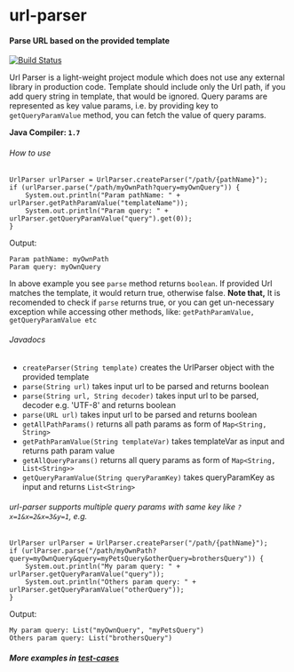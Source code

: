 # url-parser
#### Parse URL based on the provided template

[![Build Status](https://travis-ci.org/avirup-nandi/url-parser.svg?branch=master)](https://travis-ci.org/avirup-nandi/url-parser)

Url Parser is a light-weight project module which does not use any external library in production code.
Template should include only the Url path, if you add query string in template, that would be ignored.
Query params are represented as key value params, i.e. by providing key to `getQueryParamValue` method, you can fetch the value of query params.

**Java Compiler: `1.7`**
###### How to use
```
UrlParser urlParser = UrlParser.createParser("/path/{pathName}");
if (urlParser.parse("/path/myOwnPath?query=myOwnQuery")) {
    System.out.println("Param pathName: " + urlParser.getPathParamValue("templateName"));
    System.out.println("Param query: " + urlParser.getQueryParamValue("query").get(0));
}
```
Output:
``` 
Param pathName: myOwnPath
Param query: myOwnQuery
```
In above example you see `parse` method returns `boolean`. If provided Url matches the template, it would return true, otherwise false. **Note that,** It is recomended to check if `parse` returns true, or you can get un-necessary exception while accessing other methods, like: `getPathParamValue, getQueryParamValue etc`

###### Javadocs

- `createParser(String template)` creates the UrlParser object with the provided template
- `parse(String url)` takes input url to be parsed and returns boolean
- `parse(String url, String decoder)` takes input url to be parsed, decoder e.g. 'UTF-8' and returns boolean
- `parse(URL url)` takes input url to be parsed and returns boolean
- `getAllPathParams()` returns all path params as form of `Map<String, String>`
- `getPathParamValue(String templateVar)` takes templateVar as input and returns path param value
- `getAllQueryParams()` returns all query params as form of `Map<String, List<String>>`
- `getQueryParamValue(String queryParamKey)` takes queryParamKey as input and returns `List<String>`

###### url-parser supports multiple query params with same key like `?x=1&x=2&x=3&y=1`, e.g.
```
UrlParser urlParser = UrlParser.createParser("/path/{pathName}");
if (urlParser.parse("/path/myOwnPath?query=myOwnQuery&query=myPetsQuery&otherQuery=brothersQuery")) {
    System.out.println("My param query: " + urlParser.getQueryParamValue("query"));
    System.out.println("Others param query: " + urlParser.getQueryParamValue("otherQuery"));
}
```
Output:
``` 
My param query: List("myOwnQuery", "myPetsQuery")
Others param query: List("brothersQuery")
```

##### More examples in [test-cases](https://github.com/avirup-nandi/url-parser/tree/master/src/test/java/org/avirup/common/urlparser)
